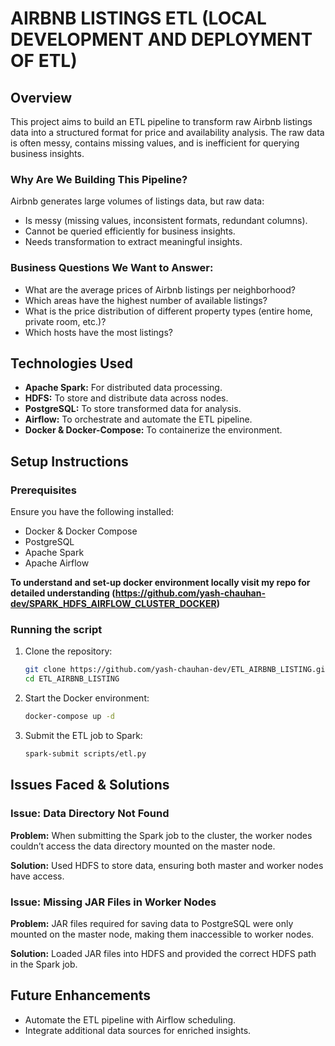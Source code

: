 # AIRBNB LISTINGS ETL (LOCAL DEVELOPMENT AND DEPLOYMENT OF ETL)

## Overview
This project aims to build an ETL pipeline to transform raw Airbnb listings data into a structured format for price and availability analysis. The raw data is often messy, contains missing values, and is inefficient for querying business insights. 

### Why Are We Building This Pipeline?
Airbnb generates large volumes of listings data, but raw data:
- Is messy (missing values, inconsistent formats, redundant columns).
- Cannot be queried efficiently for business insights.
- Needs transformation to extract meaningful insights.

### Business Questions We Want to Answer:
- What are the average prices of Airbnb listings per neighborhood?
- Which areas have the highest number of available listings?
- What is the price distribution of different property types (entire home, private room, etc.)?
- Which hosts have the most listings?

## Technologies Used
- **Apache Spark:** For distributed data processing.
- **HDFS:** To store and distribute data across nodes.
- **PostgreSQL:** To store transformed data for analysis.
- **Airflow:** To orchestrate and automate the ETL pipeline.
- **Docker & Docker-Compose:** To containerize the environment.

## Setup Instructions
### Prerequisites
Ensure you have the following installed:
- Docker & Docker Compose
- PostgreSQL
- Apache Spark
- Apache Airflow

**To understand and set-up docker environment locally visit my repo for detailed understanding (https://github.com/yash-chauhan-dev/SPARK_HDFS_AIRFLOW_CLUSTER_DOCKER)**

### Running the script
1. Clone the repository:
   ```bash
   git clone https://github.com/yash-chauhan-dev/ETL_AIRBNB_LISTING.git
   cd ETL_AIRBNB_LISTING
   ```
2. Start the Docker environment:
   ```bash
   docker-compose up -d
   ```
3. Submit the ETL job to Spark:
   ```bash
   spark-submit scripts/etl.py
   ```

## Issues Faced & Solutions
### Issue: Data Directory Not Found
**Problem:** When submitting the Spark job to the cluster, the worker nodes couldn’t access the data directory mounted on the master node.

**Solution:** Used HDFS to store data, ensuring both master and worker nodes have access.

### Issue: Missing JAR Files in Worker Nodes
**Problem:** JAR files required for saving data to PostgreSQL were only mounted on the master node, making them inaccessible to worker nodes.

**Solution:** Loaded JAR files into HDFS and provided the correct HDFS path in the Spark job.

## Future Enhancements
- Automate the ETL pipeline with Airflow scheduling.
- Integrate additional data sources for enriched insights.